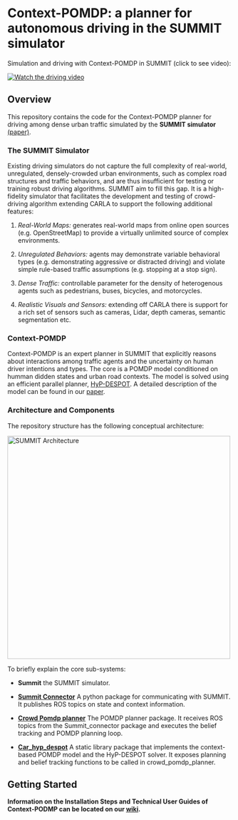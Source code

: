 #
# Context-POMDP: a planner for autonomous driving in the SUMMIT simulator

Simulation and driving with Context-POMDP in SUMMIT (click to see video): 

[![Watch the driving video](https://img.youtube.com/vi/bQjcd-NBdIg/0.jpg)](https://youtu.be/wrR1VQUTUEE "Watch the driving video")

## Overview
This repository contains the code for the Context-POMDP planner for driving among dense urban traffic simulated by the **SUMMIT simulator** [(paper)](https://arxiv.org/abs/1911.04074).

### The SUMMIT Simulator
Existing driving simulators do not capture the full complexity of real-world, unregulated, densely-crowded urban environments, such as complex road structures and traffic behaviors, and are thus insufficient for testing or training robust driving algorithms. SUMMIT aim to fill this gap. It is a high-fidelity simulator that facilitates the development and testing of crowd-driving algorithm extending CARLA to support the following additional features:

1. _Real-World Maps:_ generates real-world maps from online open sources (e.g. OpenStreetMap) to provide a virtually unlimited source of complex environments. 

2. _Unregulated Behaviors:_ agents may demonstrate variable behavioral types (e.g. demonstrating aggressive or distracted driving) and violate simple rule-based traffic assumptions (e.g. stopping at a stop sign). 

3. _Dense Traffic:_  controllable parameter for the density of heterogenous agents such as pedestrians, buses, bicycles, and motorcycles.

4. _Realistic Visuals and Sensors:_ extending off CARLA there is support for a rich set of sensors such as cameras, Lidar, depth cameras, semantic segmentation etc. 

### Context-POMDP
Context-POMDP is an expert planner in SUMMIT that explicitly reasons about interactions among traffic agents and the uncertainty on human driver intentions and types. The core is a POMDP model conditioned on humman didden states and urban road contexts. The model is solved using an efficient parallel planner, [HyP-DESPOT](https://github.com/AdaCompNUS/HyP-DESPOT). A detailed description of the model can be found in our [paper](https://arxiv.org/abs/1911.04074).

### Architecture and Components

The repository structure has the following conceptual architecture:

<a href="https://docs.google.com/drawings/d/e/2PACX-1vT_cr2QI6jZfuuwVb2UEAgqSMjvl2T1eHsO6zEiG5mp8P5byTr7OEs4BbMGw4EnIOhS-juI72XR4ZHI/pub?w=1442&amp;h=641"><img src="https://docs.google.com/drawings/d/e/2PACX-1vT_cr2QI6jZfuuwVb2UEAgqSMjvl2T1eHsO6zEiG5mp8P5byTr7OEs4BbMGw4EnIOhS-juI72XR4ZHI/pub?w=1442&amp;h=641" style="width: 500px; max-width: 100%; height: auto" title="SUMMIT Architecture" /></a>

To briefly explain the core sub-systems: 

* **Summit** the SUMMIT simulator.

* [**Summit Connector**](summit_connector/) A python package for communicating with SUMMIT. It publishes ROS topics on state and context information.

* [**Crowd Pomdp planner**](crowd_pomdp_planner) The POMDP planner package. It receives ROS topics from the Summit_connector package and executes the belief tracking and POMDP planning loop.

* [**Car_hyp_despot**](car_hyp_despot) A static library package that implements the context-based POMDP model and the HyP-DESPOT solver. It exposes planning and belief tracking functions to be called in crowd_pomdp_planner.

## Getting Started
**Information on the Installation Steps and Technical User Guides of Context-PODMP can be located on our [wiki](https://github.com/AdaCompNUS/Context-POMDP/wiki).**
